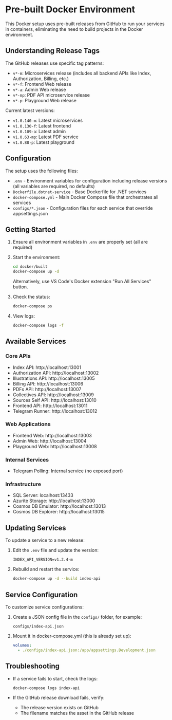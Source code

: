 # Pre-built Docker Environment

This Docker setup uses pre-built releases from GitHub to run your services in containers, eliminating the need to build projects in the Docker environment.

## Understanding Release Tags

The GitHub releases use specific tag patterns:

- `v*-m`: Microservices release (includes all backend APIs like Index, Authorization, Billing, etc.)
- `v*-f`: Frontend Web release
- `v*-a`: Admin Web release
- `v*-mp`: PDF API microservice release
- `v*-p`: Playground Web release

Current latest versions:
- `v1.0.140-m`: Latest microservices
- `v1.0.130-f`: Latest frontend
- `v1.0.109-a`: Latest admin
- `v1.0.63-mp`: Latest PDF service
- `v1.0.88-p`: Latest playground

## Configuration

The setup uses the following files:

- `.env` - Environment variables for configuration including release versions (all variables are required, no defaults)
- `Dockerfile.dotnet-service` - Base Dockerfile for .NET services
- `docker-compose.yml` - Main Docker Compose file that orchestrates all services
- `configs/*.json` - Configuration files for each service that override appsettings.json

## Getting Started

1. Ensure all environment variables in `.env` are properly set (all are required)

2. Start the environment:
   ```bash
   cd docker/built
   docker-compose up -d
   ```
   
   Alternatively, use VS Code's Docker extension "Run All Services" button.

3. Check the status:
   ```bash
   docker-compose ps
   ```

4. View logs:
   ```bash
   docker-compose logs -f
   ```

## Available Services

### Core APIs
- Index API: http://localhost:13001
- Authorization API: http://localhost:13002
- Illustrations API: http://localhost:13005
- Billing API: http://localhost:13006
- PDFs API: http://localhost:13007
- Collectives API: http://localhost:13009
- Sources Self API: http://localhost:13010
- Frontend API: http://localhost:13011
- Telegram Runner: http://localhost:13012

### Web Applications
- Frontend Web: http://localhost:13003
- Admin Web: http://localhost:13004
- Playground Web: http://localhost:13008

### Internal Services
- Telegram Polling: Internal service (no exposed port)

### Infrastructure
- SQL Server: localhost:13433
- Azurite Storage: http://localhost:13000
- Cosmos DB Emulator: http://localhost:13013
- Cosmos DB Explorer: http://localhost:13015

## Updating Services

To update a service to a new release:

1. Edit the `.env` file and update the version:
   ```
   INDEX_API_VERSION=v1.2.4-m
   ```

2. Rebuild and restart the service:
   ```bash
   docker-compose up -d --build index-api
   ```

## Service Configuration

To customize service configurations:

1. Create a JSON config file in the `configs/` folder, for example:
   ```
   configs/index-api.json
   ```

2. Mount it in docker-compose.yml (this is already set up):
   ```yaml
   volumes:
     - ./configs/index-api.json:/app/appsettings.Development.json
   ```

## Troubleshooting

- If a service fails to start, check the logs:
  ```bash
  docker-compose logs index-api
  ```

- If the GitHub release download fails, verify:
  - The release version exists on GitHub
  - The filename matches the asset in the GitHub release 